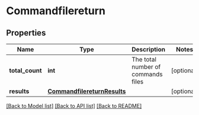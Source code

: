 # Commandfilereturn

## Properties
Name | Type | Description | Notes
------------ | ------------- | ------------- | -------------
**total_count** | **int** | The total number of commands files | [optional] 
**results** | [**CommandfilereturnResults**](CommandfilereturnResults.md) |  | [optional] 

[[Back to Model list]](../README.md#documentation-for-models) [[Back to API list]](../README.md#documentation-for-api-endpoints) [[Back to README]](../README.md)


